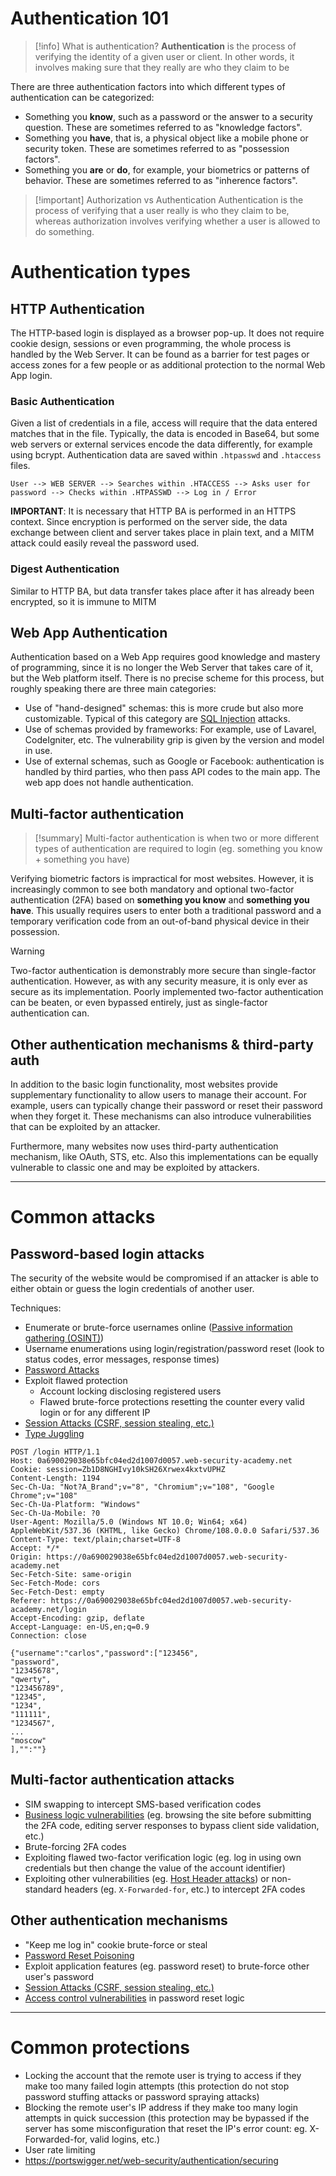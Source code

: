 # Authentication 101

>[!info] What is authentication? 
>**Authentication** is the process of verifying the identity of a given user or client. In other words, it involves making sure that they really are who they claim to be

There are three authentication factors into which different types of authentication can be categorized:

- Something you **know**, such as a password or the answer to a security question. These are sometimes referred to as "knowledge factors".
- Something you **have**, that is, a physical object like a mobile phone or security token. These are sometimes referred to as "possession factors".
- Something you **are** or **do**, for example, your biometrics or patterns of behavior. These are sometimes referred to as "inherence factors".

>[!important] Authorization vs Authentication
>Authentication is the process of verifying that a user really is who they claim to be, whereas authorization involves verifying whether a user is allowed to do something.

# Authentication types

## HTTP Authentication

The HTTP-based login is displayed as a browser pop-up. It does not require cookie design, sessions or even programming, the whole process is handled by the Web Server. It can be found as a barrier for test pages or access zones for a few people or as additional protection to the normal Web App login.

### Basic Authentication

Given a list of credentials in a file, access will require that the data entered matches that in the file. Typically, the data is encoded in Base64, but some web servers or external services encode the data differently, for example using bcrypt.
Authentication data are saved within `.htpasswd` and `.htaccess` files.

`User --> WEB SERVER --> Searches within .HTACCESS --> Asks user for password --> Checks within .HTPASSWD --> Log in / Error`

**IMPORTANT**: It is necessary that HTTP BA is performed in an HTTPS context. Since encryption is performed on the server side, the data exchange between client and server takes place in plain text, and a MITM attack could easily reveal the password used.

### Digest Authentication

Similar to HTTP BA, but data transfer takes place after it has already been encrypted, so it is immune to MITM

## Web App Authentication

Authentication based on a Web App requires good knowledge and mastery of programming, since it is no longer the Web Server that takes care of it, but the Web platform itself.
There is no precise scheme for this process, but roughly speaking there are three main categories:

- Use of "hand-designed" schemas: this is more crude but also more customizable. Typical of this category are [SQL Injection](SQL%20Injection.md) attacks.
- Use of schemas provided by frameworks: For example, use of Lavarel, CodeIgniter, etc. The vulnerability grip is given by the version and model in use.
- Use of external schemas, such as Google or Facebook: authentication is handled by third parties, who then pass API codes to the main app. The web app does not handle authentication.

## Multi-factor authentication

>[!summary]
>Multi-factor authentication is when two or more different types of authentication are required to login (eg. something you know + something you have)

Verifying biometric factors is impractical for most websites. However, it is increasingly common to see both mandatory and optional two-factor authentication (2FA) based on **something you know** and **something you have**. This usually requires users to enter both a traditional password and a temporary verification code from an out-of-band physical device in their possession.

>[!warning]
Two-factor authentication is demonstrably more secure than single-factor authentication. However, as with any security measure, it is only ever as secure as its implementation. Poorly implemented two-factor authentication can be beaten, or even bypassed entirely, just as single-factor authentication can.


## Other authentication mechanisms & third-party auth

In addition to the basic login functionality, most websites provide supplementary functionality to allow users to manage their account. For example, users can typically change their password or reset their password when they forget it. These mechanisms can also introduce vulnerabilities that can be exploited by an attacker.

Furthermore, many websites now uses third-party authentication mechanism, like OAuth, STS, etc. Also this implementations can be equally vulnerable to classic one and may be exploited by attackers.

---

# Common attacks

## Password-based login attacks

The security of the website would be compromised if an attacker is able to either obtain or guess the login credentials of another user.

Techniques:
- Enumerate or brute-force usernames online ([Passive information gathering (OSINT)](Passive%20information%20gathering%20(OSINT).md))
- Username enumerations using login/registration/password reset (look to status codes, error messages, response times)
- [Password Attacks](Password%20Attacks.md)
- Exploit flawed protection
	- Account locking disclosing registered users
	- Flawed brute-force protections resetting the counter every valid login or for any different IP
- [Session Attacks (CSRF, session stealing, etc.)](Session%20Attacks%20(CSRF,%20session%20stealing,%20etc.).md)
-  [Type Juggling](Type%20Juggling.md)
```http
POST /login HTTP/1.1
Host: 0a690029038e65bfc04ed2d1007d0057.web-security-academy.net
Cookie: session=Zb1D8NGHIvy10kSH26Xrwex4kxtvUPHZ
Content-Length: 1194
Sec-Ch-Ua: "Not?A_Brand";v="8", "Chromium";v="108", "Google Chrome";v="108"
Sec-Ch-Ua-Platform: "Windows"
Sec-Ch-Ua-Mobile: ?0
User-Agent: Mozilla/5.0 (Windows NT 10.0; Win64; x64) AppleWebKit/537.36 (KHTML, like Gecko) Chrome/108.0.0.0 Safari/537.36
Content-Type: text/plain;charset=UTF-8
Accept: */*
Origin: https://0a690029038e65bfc04ed2d1007d0057.web-security-academy.net
Sec-Fetch-Site: same-origin
Sec-Fetch-Mode: cors
Sec-Fetch-Dest: empty
Referer: https://0a690029038e65bfc04ed2d1007d0057.web-security-academy.net/login
Accept-Encoding: gzip, deflate
Accept-Language: en-US,en;q=0.9
Connection: close

{"username":"carlos","password":["123456",
"password",
"12345678",
"qwerty",
"123456789",
"12345",
"1234",
"111111",
"1234567",
...
"moscow"
],"":""}
```

## Multi-factor authentication attacks

- SIM swapping to intercept SMS-based verification codes
- [Business logic vulnerabilities](Business%20logic%20vulnerabilities.md) (eg. browsing the site before submitting the 2FA code, editing server responses to bypass client side validation, etc.)
- Brute-forcing 2FA codes
- Exploiting flawed two-factor verification logic (eg. log in using own credentials but then change the value of the account identifier)
- Exploiting other vulnerabilities (eg. [Host Header attacks](Host%20Header%20attacks.md)) or non-standard headers (eg. `X-Forwarded-for`, etc.) to intercept 2FA codes

## Other authentication mechanisms

- "Keep me log in" cookie brute-force or steal
- [Password Reset Poisoning](Password%20Reset%20Poisoning.md)
- Exploit application features (eg. password reset) to brute-force other user's password
- [Session Attacks (CSRF, session stealing, etc.)](Session%20Attacks%20(CSRF,%20session%20stealing,%20etc.).md)
- [Access control vulnerabilities](Access%20control%20vulnerabilities.md) in password reset logic

---

# Common protections

- Locking the account that the remote user is trying to access if they make too many failed login attempts (this protection do not stop password stuffing attacks or password spraying attacks)
- Blocking the remote user's IP address if they make too many login attempts in quick succession (this protection may be bypassed if the server has some misconfiguration that reset the IP's error count: eg. X-Forwarded-for, valid logins, etc.)
- User rate limiting
- https://portswigger.net/web-security/authentication/securing